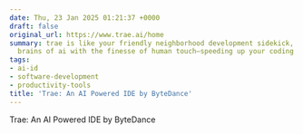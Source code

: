 ```yaml
---
date: Thu, 23 Jan 2025 01:21:37 +0000
draft: false
original_url: https://www.trae.ai/home
summary: trae is like your friendly neighborhood development sidekick, blending the
  brains of ai with the finesse of human touch—speeding up your coding adventures!
tags:
- ai-id
- software-development
- productivity-tools
title: 'Trae: An AI Powered IDE by ByteDance'
---
```


Trae: An AI Powered IDE by ByteDance